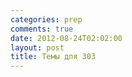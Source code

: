 ```yaml
---
categories: prep
comments: true
date: 2012-08-24T02:02:00
layout: post
title: Темы для 303
---
```


